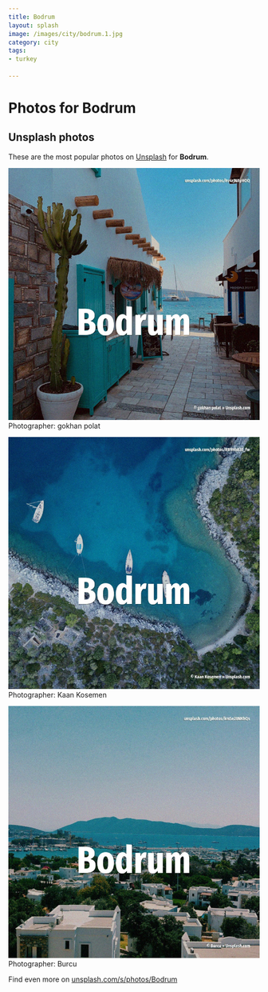 ```yaml
---
title: Bodrum
layout: splash
image: /images/city/bodrum.1.jpg
category: city
tags:
- turkey

---
```

# Photos for Bodrum
 
## Unsplash photos
These are the most popular photos on [Unsplash](https://unsplash.com) for **Bodrum**.
 
![Bodrum](/images/city/bodrum.1.jpg)
Photographer:  gokhan polat
 
![Bodrum](/images/city/bodrum.2.jpg)
Photographer:  Kaan Kosemen
 
![Bodrum](/images/city/bodrum.3.jpg)
Photographer:  Burcu
 
Find even more on [unsplash.com/s/photos/Bodrum](https://unsplash.com/s/photos/Bodrum)
 
